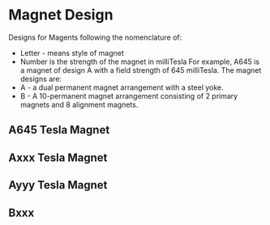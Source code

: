 # Magnet Design

Designs for Magents following the nomenclature of:
* Letter - means style of magnet
* Number is the strength of the magnet in milliTesla
For example, A645 is a magnet of design A with a field strength of 645 milliTesla. The magnet designs are:
* A - a dual permanent magnet arrangement with a steel yoke.
* B - A 10-permanent magnet arrangement consisting of 2 primary magnets and 8 alignment magnets.

## A645 Tesla Magnet

## Axxx Tesla Magnet

## Ayyy Tesla Magnet


## Bxxx


